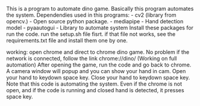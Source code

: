 This is a program to automate dino game. Basically this program automates the system.
Dependendies used in this programs:
    - cv2 (library from opencv.) - Open source python package.
    - mediapipe - Hand detection model
    - pyaautogui - Library to automate system
Install these packages for run the code.
run the setup.sh file fisrt.
if that file not works, see the requirements.txt file and install them one by one.

working:
    open chrome and direct to chrome dino game. 
    No problem if the network is connected, follow the link chrome://dino/ 
    (Working on full automation)
    After opening the game, run the code and go back to chrome. 
    A camera window will popup and you can show your hand in cam. 
    Open your hand to keydown space key.
    Close your hand to keydown space key.
    Note that this code is automating the system. Even if the chrome is not open,
    and if the code is running and closed hand is detected, it presses space key.
